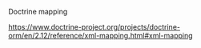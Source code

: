 Doctrine mapping

https://www.doctrine-project.org/projects/doctrine-orm/en/2.12/reference/xml-mapping.html#xml-mapping
